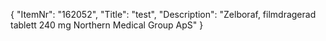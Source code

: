 {
  "ItemNr": "162052",
  "Title": "test",
  "Description": "Zelboraf, filmdragerad tablett 240 mg Northern Medical Group ApS"
}